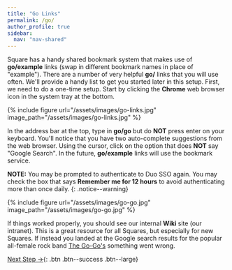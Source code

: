 ```yaml
---
title: "Go Links"
permalink: /go/
author_profile: true
sidebar:
  nav: "nav-shared"
---
```



Square has a handy shared bookmark system that makes use of __go/example__ links (swap in different bookmark names in place of "example"). There are a number of very helpful __go/__ links that you will use often. We'll provide a handy list to get you started later in this setup. First, we need to do a one-time setup. Start by clicking the __Chrome__ web browser icon in the system tray at the bottom. 

{% include figure url="/assets/images/go-links.jpg" image_path="/assets/images/go-links.jpg" %}

In the address bar at the top, type in __go/go__ but do __NOT__ press enter on your keyboard. You'll notice that you have two auto-complete suggestions from the web browser. Using the cursor, click on the option that does __NOT__ say "Google Search". In the future, __go/example__ links will use the bookmark service.

__NOTE:__ You may be prompted to authenticate to Duo SSO again. You may check the box that says __Remember me for 12 hours__ to avoid authenticating more than once daily.
{: .notice--warning}

{% include figure url="/assets/images/go-go.jpg" image_path="/assets/images/go-go.jpg" %}

If things worked properly, you should see our internal __Wiki__ site (our intranet). This is a great resource for all Squares, but especially for new Squares. If instead you landed at the Google search results for the popular all-female rock band [The Go-Go's](https://en.wikipedia.org/wiki/The_Go-Go%27s) something went wrong. 


[Next Step &rarr;](/chrome-vpn){: .btn .btn--success .btn--large}
